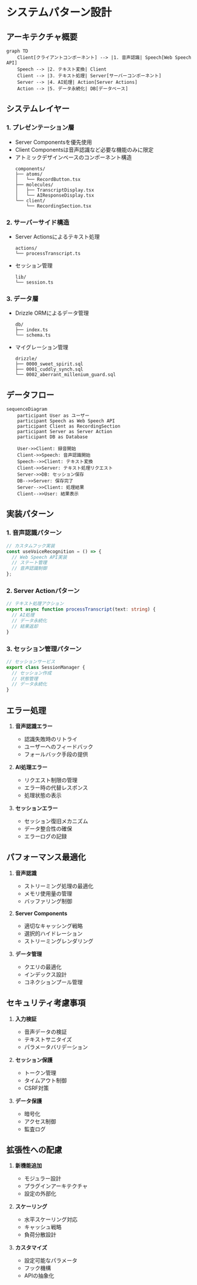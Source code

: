 # システムパターン設計

## アーキテクチャ概要
```mermaid
graph TD
    Client[クライアントコンポーネント] --> |1. 音声認識| Speech[Web Speech API]
    Speech --> |2. テキスト変換| Client
    Client --> |3. テキスト処理| Server[サーバーコンポーネント]
    Server --> |4. AI処理| Action[Server Actions]
    Action --> |5. データ永続化| DB[データベース]
```

## システムレイヤー
### 1. プレゼンテーション層
- Server Componentsを優先使用
- Client Componentsは音声認識など必要な機能のみに限定
- アトミックデザインベースのコンポーネント構造
  ```
  components/
  ├── atoms/
  │   └── RecordButton.tsx
  ├── molecules/
  │   ├── TranscriptDisplay.tsx
  │   └── AIResponseDisplay.tsx
  └── client/
      └── RecordingSection.tsx
  ```

### 2. サーバーサイド構造
- Server Actionsによるテキスト処理
  ```
  actions/
  └── processTranscript.ts
  ```
- セッション管理
  ```
  lib/
  └── session.ts
  ```

### 3. データ層
- Drizzle ORMによるデータ管理
  ```
  db/
  ├── index.ts
  └── schema.ts
  ```
- マイグレーション管理
  ```
  drizzle/
  ├── 0000_sweet_spirit.sql
  ├── 0001_cuddly_synch.sql
  └── 0002_aberrant_millenium_guard.sql
  ```

## データフロー
```mermaid
sequenceDiagram
    participant User as ユーザー
    participant Speech as Web Speech API
    participant Client as RecordingSection
    participant Server as Server Action
    participant DB as Database

    User->>Client: 録音開始
    Client->>Speech: 音声認識開始
    Speech-->>Client: テキスト変換
    Client->>Server: テキスト処理リクエスト
    Server->>DB: セッション保存
    DB-->>Server: 保存完了
    Server-->>Client: 処理結果
    Client-->>User: 結果表示
```

## 実装パターン
### 1. 音声認識パターン
```typescript
// カスタムフック実装
const useVoiceRecognition = () => {
  // Web Speech API実装
  // ステート管理
  // 音声認識制御
};
```

### 2. Server Actionパターン
```typescript
// テキスト処理アクション
export async function processTranscript(text: string) {
  // AI処理
  // データ永続化
  // 結果返却
}
```

### 3. セッション管理パターン
```typescript
// セッションサービス
export class SessionManager {
  // セッション作成
  // 状態管理
  // データ永続化
}
```

## エラー処理
1. **音声認識エラー**
   - 認識失敗時のリトライ
   - ユーザーへのフィードバック
   - フォールバック手段の提供

2. **AI処理エラー**
   - リクエスト制限の管理
   - エラー時の代替レスポンス
   - 処理状態の表示

3. **セッションエラー**
   - セッション復旧メカニズム
   - データ整合性の確保
   - エラーログの記録

## パフォーマンス最適化
1. **音声認識**
   - ストリーミング処理の最適化
   - メモリ使用量の管理
   - バッファリング制御

2. **Server Components**
   - 適切なキャッシング戦略
   - 選択的ハイドレーション
   - ストリーミングレンダリング

3. **データ管理**
   - クエリの最適化
   - インデックス設計
   - コネクションプール管理

## セキュリティ考慮事項
1. **入力検証**
   - 音声データの検証
   - テキストサニタイズ
   - パラメータバリデーション

2. **セッション保護**
   - トークン管理
   - タイムアウト制御
   - CSRF対策

3. **データ保護**
   - 暗号化
   - アクセス制御
   - 監査ログ

## 拡張性への配慮
1. **新機能追加**
   - モジュラー設計
   - プラグインアーキテクチャ
   - 設定の外部化

2. **スケーリング**
   - 水平スケーリング対応
   - キャッシュ戦略
   - 負荷分散設計

3. **カスタマイズ**
   - 設定可能なパラメータ
   - フック機構
   - APIの抽象化
